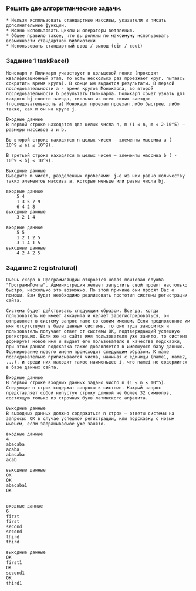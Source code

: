 ### Решить две алгоритмические задачи.
    * Нельзя использовать стандартные массивы, указатели и писать дополнительные функции.
    * Можно использовать циклы и операторы ветвления.
    * Общее правило такое, что вы должны по максимуму использовать возможности стандартной библиотеки
    * Использовать стандартный ввод / вывод (cin / cout)

### Задание 1 taskRace()
    Монокарп и Поликарп учавствуют в кольцевой гонке (проходят квалификационный этап, то есть несколько раз проезжают круг, пытаясь сократить время круга). В конце им выдаются результаты. В первой последовательности a - время кругов Монокарпа, во второй последовательности b результаты Поликарпа. Поликарп хочет узнать для каждого bj своего заезда, сколько из всех своих заездов (последовательность a) Монокарп проехал проехал либо быстрее, либо также, как и он на круге j.

    Входные данные
    В первой строке находятся два целых числа n, m (1 ≤ n, m ≤ 2·10^5) — размеры массивов a и b.

    Во второй строке находятся n целых чисел — элементы массива a ( - 10^9 ≤ ai ≤ 10^9).

    В третьей строке находятся m целых чисел — элементы массива b ( - 10^9 ≤ bj ≤ 10^9).

    Выходные данные
    Выведите m чисел, разделенных пробелами: j-е из них равно количеству таких элементов массива a, которые меньше или равны числа bj.

    входные данные
        5 4
        1 3 5 7 9
        6 4 2 8
    выходные данные
        3 2 1 4

    входные данные
        5 5
        1 2 1 2 5
        3 1 4 1 5
    выходные данные
        4 2 4 2 5


### Задание 2 registratura()

    Очень скоро в Программляндии откроется новая почтовая служба "ПрограммПочта". Администрация желает запустить свой проект настолько быстро, насколько это возможно. По этой причине они просят Вас о помощи. Вам будет необходимо реализовать прототип системы регистрации сайта.

    Система будет действовать следующим образом. Всегда, когда пользователь не имеет аккаунта и желает зарегистрироваться, он отправляет в систему запрос name со своим именем. Если предложенное им имя отсутствует в базе данных системы, то оно туда заносится и пользователь получает ответ от системы OK, подтверждающий успешную регистрацию. Если же на сайте имя пользователя уже занято, то система формирует новое имя и выдает его пользователю в качестве подсказки, при этом данная подсказка также добавляется в имеющуюся базу данных. Формирование нового имени происходит следующим образом. К name последовательно приписываются числа, начиная с единицы (name1, name2, ...), и среди них находят такое наименьшее i, что namei не содержится в базе данных сайта.

    Входные данные
    В первой строке входных данных задано число n (1 ≤ n ≤ 10^5). Следующие n строк содержат запросы к системе. Каждый запрос представляет собой непустую строку длиной не более 32 символов, состоящую только из строчных букв латинского алфавита.

    Выходные данные
    В выходных данных должно содержаться n строк — ответы системы на запросы: ОК в случае успешной регистрации, или подсказку с новым именем, если запрашиваемое уже занято.

    входные данные
    4
    abacaba
    acaba
    abacaba
    acab

    выходные данные
    OK
    OK
    abacaba1
    OK


    входные данные
    6
    first
    first
    second
    second
    third
    third

    выходные данные
    OK
    first1
    OK
    second1
    OK
    third1
